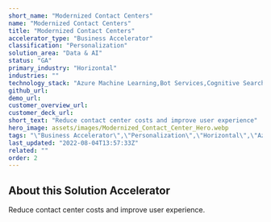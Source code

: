 ```yaml
---
short_name: "Modernized Contact Centers"
name: "Modernized Contact Centers"
title: "Modernized Contact Centers"
accelerator_type: "Business Accelerator"
classification: "Personalization"
solution_area: "Data & AI"
status: "GA"
primary_industry: "Horizontal"
industries: ""
technology_stack: "Azure Machine Learning,Bot Services,Cognitive Search,Cognitive Services"
github_url: 
demo_url: 
customer_overview_url: 
customer_deck_url: 
short_text: "Reduce contact center costs and improve user experience"
hero_image: assets/images/Modernized_Contact_Center_Hero.webp
tags: "\"Business Accelerator\",\"Personalization\",\"Horizontal\",\"Azure Machine Learning\",\"Bot Services\",\"Cognitive Search\",\"Cognitive Services\",\"Data & AI\",\"GA\""
last_updated: "2022-08-04T13:57:33Z"
related: ""
order: 2
---
```

## About this Solution Accelerator

Reduce contact center costs and improve user experience.